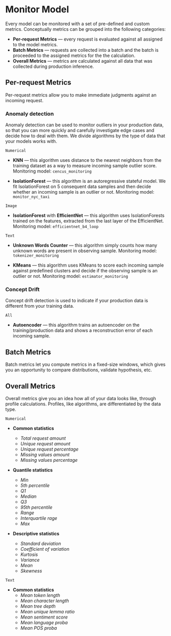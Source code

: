 
# Monitor Model

Every model can be monitored with a set of pre-defined and custom 
metrics. Conceptually metrics can be grouped into the following 
categories: 

- __Per-request Metrics__ — every request is evaluated against all
assigned to the model metrics. 
- __Batch Metrics__ — requests are collected into a batch and the batch 
is proceeded to the assigned metrics for the the calculation. 
- __Overall Metrics__ — metrics are calculated against all data that 
was collected during production inference. 

## Per-request Metrics

Per-request metrics allow you to make immediate judgments against an 
incoming request.

### Anomaly detection

Anomaly detection can be used to monitor outliers in your production 
data, so that you can more quickly and carefully investigate edge cases 
and decide how to deal with them. We divide algorithms by the type of 
data that your models works with. 

`Numerical`

* __KNN__ — this algorithm uses distance to the nearest neighbors from 
the training dataset as a way to measure incoming sample outlier score. 
Monitoring model: `cencus_monitoring`

* __IsolationForest__ — this algorithm is an autoregressive stateful 
model. We fit IsolationForest on 5 consequent data samples and then 
decide whether an incoming sample is an outlier or not. Monitoring 
model: `monitor_nyc_taxi`

`Image`

* __IsolationForest__ with __EfficientNet__ — this algorithm uses 
IsolationForests trained on the features, extracted from the last layer 
of the EfficientNet. Monitoring model: `efficientnet_b4_loop`

`Text`

* __Unknown Words Counter__ — this algorithm simply counts how many
unknown words are present in observing sample. Monitoring model: 
`tokenizer_monitoring`

* __KMeans__ — this algorithm uses KMeans to score each incoming sample 
against predefined clusters and decide if the observing sample is an 
outlier or not. Monitoring model: `estimator_monitoring`

### Concept Drift

Concept drift detection is used to indicate if your production data is 
different from your training data.

`All`

* __Autoencoder__ — this algorithm trains an autoencoder on the 
training/production data and shows a reconstruction error of each 
incoming sample. 

## Batch Metrics 

Batch metrics let you compute metrics in a fixed-size windows, which 
gives you an opportunity to compare distributions, validate hypothesis, 
etc. 


## Overall Metrics

Overall metrics give you an idea how all of your data looks like, through 
profile calculations. Profiles, like algorithms, are differentiated by 
the data type. 

`Numerical`

* __Common statistics__ 
    - _Total request amount_
    - _Unique request amount_
    - _Unique request percentage_ 
    - _Missing values amount_
    - _Missing values percentage_

* __Quantile statistics__ 
    - _Min_
    - _5th percentile_
    - _Q1_
    - _Median_
    - _Q3_
    - _95th percentile_
    - _Range_
    - _Interquartile rage_
    - _Max_

* __Descriptive statistics__ 
    - _Standard deviation_
    - _Coefficient of variation_
    - _Kurtosis_ 
    - _Variance_
    - _Mean_
    - _Skewness_

`Text`

* __Common statistics__
    - _Mean token length_
    - _Mean character length_
    - _Mean tree depth_
    - _Mean unique lemma ratio_
    - _Mean sentiment score_
    - _Mean language proba_
    - _Mean POS proba_
